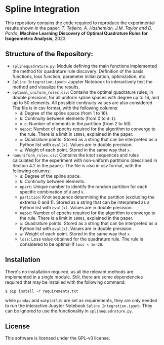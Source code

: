 # Spline Integration

This repository contains the code required to reproduce the experimental results shown in the paper: *T. Teijeiro, A. Hashemian, J.M. Taylor and D. Pardo*, **Machine Learning Discovery of Optimal Quadrature Rules for Isogeometric Analysis**, 2023.

## Structure of the Repository:

- `splinequadrature.py`: Module defining the main functions implemented the method for quadrature rule discovery: Definition of the basis functions, loss function, parameter initialization, optimization, etc.
- `Spline Integration.ipynb`: Jupyter Notebook to interactively test the method and visualize the results.
- `optimal_uniform_rules.csv`: Contains the optimal quadrature rules, in double precision, for all uniform spline spaces with degree up to 16, and up to 50 elements. All possible continuity values are also considered. The file is in csv format, with the following columns:
  - `d`: Degree of the spline space (from 1 to 16).
  - `k`: Continuity between elements (from 0 to `d-1`).
  - `n_e`: Number of elements in the partition (from 2 to 50).
  - `nepoc`: Number of epochs required for the algorithm to converge to the rule. There is a limit in `10001`, explained in the paper.
  - `x`: Quadrature points. Stored as a string that can be interpreted as a Python list with `eval(x)`. Values are in double precision.
  - `w`: Weight of each point. Stored in the same way that `x`.
- `nonuniform_rules.csv`: Contains the knot sequences and rules calculated for the experiment with non-uniform partitions (described in Section 4.2 in the paper). The file is also in csv format, with the following columns:
  - `d`: Degree of the spline space.
  - `k`: Continuity between elements.
  - `npart`: Unique number to identify the random partition for each specific combination of `d` and `k`.
  - `partition`: Knot sequence determining the partition (excluding the extrema 0 and 1). Stored as a string that can be interpreted as a Python list with `eval(x)`. Values are in double precision.
  - `nepoc`: Number of epochs required for the algorithm to converge to the rule. There is a limit in `10001`, explained in the paper.
  - `x`: Quadrature points. Stored as a string that can be interpreted as a Python list with `eval(x)`. Values are in double precision.
  - `w`: Weight of each point. Stored in the same way that `x`.
  - `loss`: Loss value obtained for the quadrature rule. The rule is considered to be optimal if `loss < 1e-20`.

## Installation

There's no installation required, as all the relevant methods are implemented in a single module. Still, there are some dependencies required that may be installed with the following command:

`$ pip install -r requirements.txt`

while `pandas` and `matplotlib` are set as requirements, they are only needed to run the interactive Jupyter Notebook `Spline Integration.ipynb`. They can be ignored to use the functionality in `splinequadrature.py`.


## License
This software is licensed under the GPL-v3 license.
